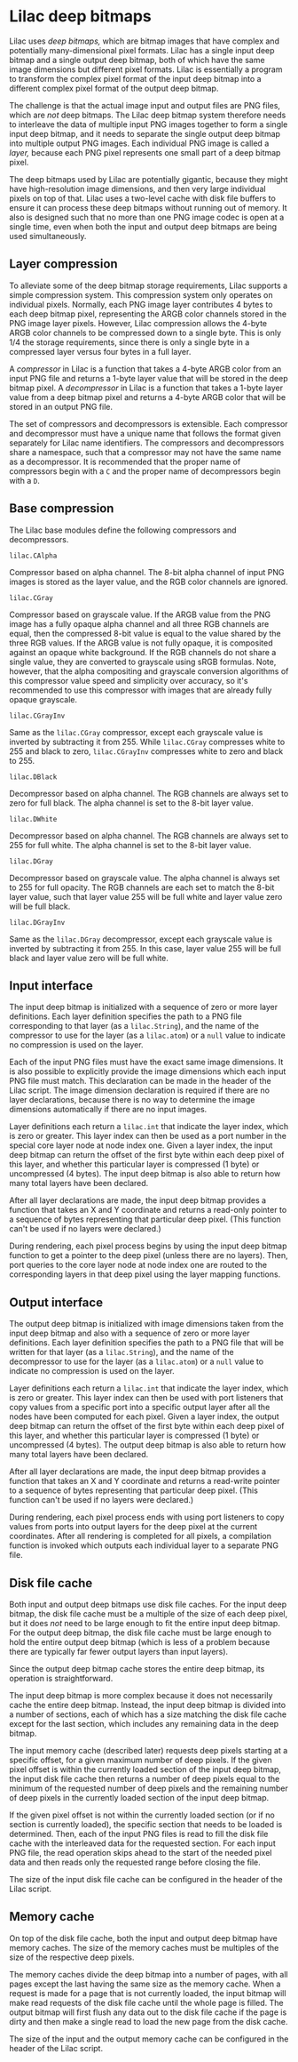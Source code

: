 # Lilac deep bitmaps

Lilac uses _deep bitmaps,_ which are bitmap images that have complex and potentially many-dimensional pixel formats.  Lilac has a single input deep bitmap and a single output deep bitmap, both of which have the same image dimensions but different pixel formats.  Lilac is essentially a program to transform the complex pixel format of the input deep bitmap into a different complex pixel format of the output deep bitmap.

The challenge is that the actual image input and output files are PNG files, which are _not_ deep bitmaps.  The Lilac deep bitmap system therefore needs to interleave the data of multiple input PNG images together to form a single input deep bitmap, and it needs to separate the single output deep bitmap into multiple output PNG images.  Each individual PNG image is called a _layer,_ because each PNG pixel represents one small part of a deep bitmap pixel.

The deep bitmaps used by Lilac are potentially gigantic, because they might have high-resolution image dimensions, and then very large individual pixels on top of that.  Lilac uses a two-level cache with disk file buffers to ensure it can process these deep bitmaps without running out of memory.  It also is designed such that no more than one PNG image codec is open at a single time, even when both the input and output deep bitmaps are being used simultaneously.

## Layer compression

To alleviate some of the deep bitmap storage requirements, Lilac supports a simple compression system.  This compression system only operates on individual pixels.  Normally, each PNG image layer contributes 4 bytes to each deep bitmap pixel, representing the ARGB color channels stored in the PNG image layer pixels.  However, Lilac compression allows the 4-byte ARGB color channels to be compressed down to a single byte.  This is only 1/4 the storage requirements, since there is only a single byte in a compressed layer versus four bytes in a full layer.

A _compressor_ in Lilac is a function that takes a 4-byte ARGB color from an input PNG file and returns a 1-byte layer value that will be stored in the deep bitmap pixel.  A _decompressor_ in Lilac is a function that takes a 1-byte layer value from a deep bitmap pixel and returns a 4-byte ARGB color that will be stored in an output PNG file.

The set of compressors and decompressors is extensible.  Each compressor and decompressor must have a unique name that follows the format given separately for Lilac name identifiers.  The compressors and decompressors share a namespace, such that a compressor may not have the same name as a decompressor.  It is recommended that the proper name of compressors begin with a `C` and the proper name of decompressors begin with a `D`.

## Base compression

The Lilac base modules define the following compressors and decompressors.

    lilac.CAlpha

Compressor based on alpha channel.  The 8-bit alpha channel of input PNG images is stored as the layer value, and the RGB color channels are ignored.

    lilac.CGray

Compressor based on grayscale value.  If the ARGB value from the PNG image has a fully opaque alpha channel and all three RGB channels are equal, then the compressed 8-bit value is equal to the value shared by the three RGB values.  If the ARGB value is not fully opaque, it is composited against an opaque white background.  If the RGB channels do not share a single value, they are converted to grayscale using sRGB formulas.  Note, however, that the alpha compositing and grayscale conversion algorithms of this compressor value speed and simplicity over accuracy, so it's recommended to use this compressor with images that are already fully opaque grayscale.

    lilac.CGrayInv

Same as the `lilac.CGray` compressor, except each grayscale value is inverted by subtracting it from 255.  While `lilac.CGray` compresses white to 255 and black to zero, `lilac.CGrayInv` compresses white to zero and black to 255.

    lilac.DBlack

Decompressor based on alpha channel.  The RGB channels are always set to zero for full black.  The alpha channel is set to the 8-bit layer value.

    lilac.DWhite

Decompressor based on alpha channel.  The RGB channels are always set to 255 for full white.  The alpha channel is set to the 8-bit layer value.

    lilac.DGray

Decompressor based on grayscale value.  The alpha channel is always set to 255 for full opacity.  The RGB channels are each set to match the 8-bit layer value, such that layer value 255 will be full white and layer value zero will be full black.

    lilac.DGrayInv

Same as the `lilac.DGray` decompressor, except each grayscale value is inverted by subtracting it from 255.  In this case, layer value 255 will be full black and layer value zero will be full white.

## Input interface

The input deep bitmap is initialized with a sequence of zero or more layer definitions.  Each layer definition specifies the path to a PNG file corresponding to that layer (as a `lilac.String`), and the name of the compressor to use for the layer (as a `lilac.atom`) or a `null` value to indicate no compression is used on the layer.

Each of the input PNG files must have the exact same image dimensions.  It is also possible to explicitly provide the image dimensions which each input PNG file must match.  This declaration can be made in the header of the Lilac script.  The image dimension declaration is required if there are no layer declarations, because there is no way to determine the image dimensions automatically if there are no input images.

Layer definitions each return a `lilac.int` that indicate the layer index, which is zero or greater.  This layer index can then be used as a port number in the special core layer node at node index one.  Given a layer index, the input deep bitmap can return the offset of the first byte within each deep pixel of this layer, and whether this particular layer is compressed (1 byte) or uncompressed (4 bytes).  The input deep bitmap is also able to return how many total layers have been declared.

After all layer declarations are made, the input deep bitmap provides a function that takes an X and Y coordinate and returns a read-only pointer to a sequence of bytes representing that particular deep pixel.  (This function can't be used if no layers were declared.)

During rendering, each pixel process begins by using the input deep bitmap function to get a pointer to the deep pixel (unless there are no layers).  Then, port queries to the core layer node at node index one are routed to the corresponding layers in that deep pixel using the layer mapping functions.

## Output interface

The output deep bitmap is initialized with image dimensions taken from the input deep bitmap and also with a sequence of zero or more layer definitions.  Each layer definition specifies the path to a PNG file that will be written for that layer (as a `lilac.String`), and the name of the decompressor to use for the layer (as a `lilac.atom`) or a `null` value to indicate no compression is used on the layer.

Layer definitions each return a `lilac.int` that indicate the layer index, which is zero or greater.  This layer index can then be used with port listeners that copy values from a specific port into a specific output layer after all the nodes have been computed for each pixel.  Given a layer index, the output deep bitmap can return the offset of the first byte within each deep pixel of this layer, and whether this particular layer is compressed (1 byte) or uncompressed (4 bytes).  The output deep bitmap is also able to return how many total layers have been declared.

After all layer declarations are made, the input deep bitmap provides a function that takes an X and Y coordinate and returns a read-write pointer to a sequence of bytes representing that particular deep pixel.  (This function can't be used if no layers were declared.)

During rendering, each pixel process ends with using port listeners to copy values from ports into output layers for the deep pixel at the current coordinates.  After all rendering is completed for all pixels, a compilation function is invoked which outputs each individual layer to a separate PNG file.

## Disk file cache

Both input and output deep bitmaps use disk file caches.  For the input deep bitmap, the disk file cache must be a multiple of the size of each deep pixel, but it does _not_ need to be large enough to fit the entire input deep bitmap.  For the output deep bitmap, the disk file cache must be large enough to hold the entire output deep bitmap (which is less of a problem because there are typically far fewer output layers than input layers).

Since the output deep bitmap cache stores the entire deep bitmap, its operation is straightforward.

The input deep bitmap is more complex because it does not necessarily cache the entire deep bitmap.  Instead, the input deep bitmap is divided into a number of sections, each of which has a size matching the disk file cache except for the last section, which includes any remaining data in the deep bitmap.

The input memory cache (described later) requests deep pixels starting at a specific offset, for a given maximum number of deep pixels.  If the given pixel offset is within the currently loaded section of the input deep bitmap, the input disk file cache then returns a number of deep pixels equal to the minimum of the requested number of deep pixels and the remaining number of deep pixels in the currently loaded section of the input deep bitmap.

If the given pixel offset is not within the currently loaded section (or if no section is currently loaded), the specific section that needs to be loaded is determined.  Then, each of the input PNG files is read to fill the disk file cache with the interleaved data for the requested section.  For each input PNG file, the read operation skips ahead to the start of the needed pixel data and then reads only the requested range before closing the file.

The size of the input disk file cache can be configured in the header of the Lilac script.

## Memory cache

On top of the disk file cache, both the input and output deep bitmap have memory caches.  The size of the memory caches must be multiples of the size of the respective deep pixels.

The memory caches divide the deep bitmap into a number of pages, with all pages except the last having the same size as the memory cache.  When a request is made for a page that is not currently loaded, the input bitmap will make read requests of the disk file cache until the whole page is filled.  The output bitmap will first flush any data out to the disk file cache if the page is dirty and then make a single read to load the new page from the disk cache.

The size of the input and the output memory cache can be configured in the header of the Lilac script.
